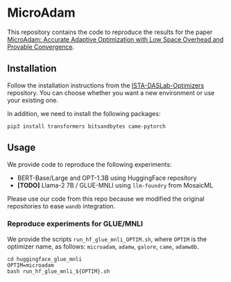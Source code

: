 # MicroAdam
This repository contains the code to reproduce the results for the paper [MicroAdam: Accurate 
Adaptive Optimization with Low Space Overhead and Provable Convergence]().

## Installation
Follow the installation instructions from the 
[ISTA-DASLab-Optimizers](https://github.com/IST-DASLab/ISTA-DASLab-Optimizers?tab=readme-ov-file#installation) 
repository. You can choose whether you want a new environment or use your existing one.

In addition, we need to install the following packages:
```shell
pip3 install transformers bitsandbytes came-pytorch
```

## Usage
We provide code to reproduce the following experiments:
- BERT-Base/Large and OPT-1.3B using HuggingFace repository
- **[TODO]** Llama-2 7B / GLUE-MNLI using `llm-foundry` from MosaicML

Please use our code from this repo because we modified the original repositories to ease `wandb`
integration.

### Reproduce experiments for GLUE/MNLI
We provide the scripts `run_hf_glue_mnli_OPTIM.sh`, where `OPTIM` is the optimizer name, as follows: 
`microadam`, `adamw`, `galore`, `came`, `adamw8b`.

```shell
cd huggingface_glue_mnli
OPTIM=microadam
bash run_hf_glue_mnli_${OPTIM}.sh
```